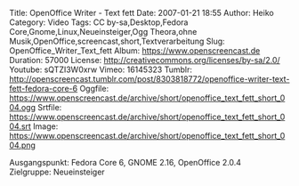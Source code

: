 Title: OpenOffice Writer - Text fett
Date: 2007-01-21 18:55
Author: Heiko
Category: Video
Tags: CC by-sa,Desktop,Fedora Core,Gnome,Linux,Neueinsteiger,Ogg Theora,ohne Musik,OpenOffice,screencast,short,Textverarbeitung
Slug: OpenOffice_Writer_Text_fett
Album: https://www.openscreencast.de
Duration: 57000
License: http://creativecommons.org/licenses/by-sa/2.0/
Youtube: sQTZI3W0xrw
Vimeo: 16145323
Tumblr: http://openscreencast.tumblr.com/post/8303818772/openoffice-writer-text-fett-fedora-core-6
Oggfile: https://www.openscreencast.de/archive/short/openoffice_text_fett_short_004.ogg
Srtfile: https://www.openscreencast.de/archive/short/openoffice_text_fett_short_004.srt
Image: https://www.openscreencast.de/archive/short/openoffice_text_fett_short_004.png

Ausgangspunkt: Fedora Core 6, GNOME 2.16, OpenOffice 2.0.4  
Zielgruppe: Neueinsteiger  

